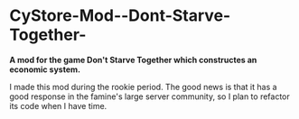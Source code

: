# CyStore-Mod--Dont-Starve-Together-
**A mod for the game Don't Starve Together which constructes an economic system.**
    
I made this mod during the rookie period. The good news is that it has a good response in the famine's large server community, so I plan to refactor its code when I have time.
